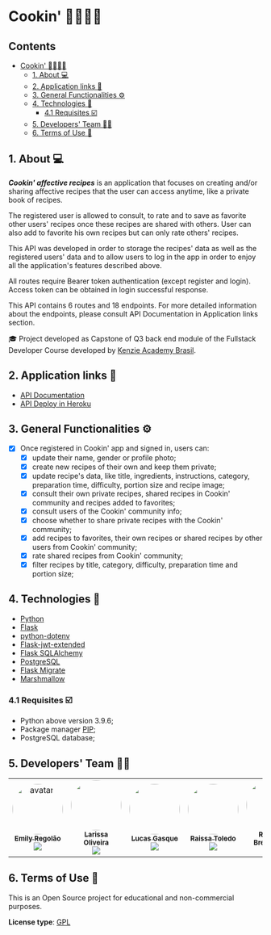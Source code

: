 # Cookin' 🧑‍🍳📓💟

<h2>Contents</h2>

- [Cookin' 🧑‍🍳📓💟](#cookin-)
  - [1. About 💻](#1-about-)
  - [2. Application links 🔗](#2-application-links-)
  - [3. General Functionalities ⚙️](#3-general-functionalities-️)
  - [4. Technologies 🧰](#4-technologies-)
    - [4.1 Requisites ☑️](#41-requisites-️)
  - [5. Developers' Team 🧑‍💻](#5-developers-team-)
  - [6. Terms of Use 📜](#6-terms-of-use-)

<a name="about"></a>

## 1. About 💻

**_Cookin' affective recipes_** is an application that focuses on creating and/or sharing affective recipes that the user can access anytime, like a private book of recipes.

The registered user is allowed to consult, to rate and to save as favorite other users' recipes once these recipes are shared with others. User can also add to favorite his own recipes but can only rate others' recipes.

This API was developed in order to storage the recipes' data as well as the registered users' data and to allow users to log in the app in order to enjoy all the application's features described above.

All routes require Bearer token authentication (except register and login). Access token can be obtained in login successful response.

This API contains 6 routes and 18 endpoints. For more detailed information about the endpoints, please consult API Documentation in Application links section.

🎓 Project developed as Capstone of Q3 back end module of the Fullstack Developer Course developed by [Kenzie Academy Brasil](https://kenzie.com.br/v2/).

<a name="links"></a>

## 2. Application links 🔗

- <a name="API documentation" href="https://documenter.getpostman.com/view/19787362/UVksLDvG" target="_blank">API Documentation</a>
- <a name="API deploy in Heroku" href="https://dashboard.heroku.com/apps/cookin-api-capstone" target="_blank">API Deploy in Heroku</a>

## 3. General Functionalities ⚙️

- [x] Once registered in Cookin' app and signed in, users can:
  - [x] update their name, gender or profile photo;
  - [x] create new recipes of their own and keep them private;
  - [x] update recipe's data, like title, ingredients, instructions, category, preparation time, difficulty, portion size and recipe image;
  - [x] consult their own private recipes, shared recipes in Cookin' community and recipes added to favorites;
  - [x] consult users of the Cookin' community info;
  - [x] choose whether to share private recipes with the Cookin' community;
  - [x] add recipes to favorites, their own recipes or shared recipes by other users from Cookin' community;
  - [x] rate shared recipes from Cookin' community;
  - [x] filter recipes by title, category, difficulty, preparation time and portion size;

<a name="technologies"></a>

## 4. Technologies 🧰

- <a name="python" href="https://docs.python.org/3/" target="_blank">Python</a>
- <a name="flask" href="https://flask.palletsprojects.com/en/2.0.x/" target="_blank">Flask</a>
- <a name="python.env" href="https://pypi.org/project/python-dotenv/" target="_blank">python-dotenv</a>
- <a name="flask-jwt" href="https://flask-jwt-extended.readthedocs.io/en/stable/" target="_blank">Flask-jwt-extended</a>
- <a name="flask=sql" href="https://flask-sqlalchemy.palletsprojects.com/en/2.x/" target="_blank">Flask SQLAlchemy</a>
- <a name="postgreSQL" href="https://www.postgresql.org/docs/" target="_blank">PostgreSQL</a>
- <a name="flask-m" href="https://flask-migrate.readthedocs.io/en/latest/" target="_blank">Flask Migrate</a>
- <a name="marshmallow" href="https://marshmallow.readthedocs.io/en/stable/index.html" target="_blank">Marshmallow</a>

<a name="requisites"></a>

### 4.1 Requisites ☑️

- Python above version 3.9.6;
- Package manager <a name="pip" href="https://pip.pypa.io/en/stable/" target="_blank">PIP</a>;
- PostgreSQL database;

<a name="teamdev"></a>

## 5. Developers' Team 🧑‍💻

<table>
  <tr>
    <td align="center"><a href="https://github.com/emilyregolao" title="GitHub"><img style="border-radius: 50%;" src="https://avatars.githubusercontent.com/u/85745693?v=4" alt="avatar" width="100px;" alt=""/><br /><sub><b>Emily Regolão</b></sub></a><br /><a href="https://www.linkedin.com/in/emilypregolao/" title="Linkedin"><img src="https://img.shields.io/badge/LinkedIn-%230077B5.svg?&style=flat-square&logo=linkedin&logoColor=white"></a></td>
    <td align="center"><a href="https://github.com/larissakoliveira" title="GitHub"><img style="border-radius: 50%;" src="https://avatars.githubusercontent.com/u/82476805?v=4" width="100px;" alt=""/><br /><sub><b>Larissa Oliveira</b></sub></a><br /><a href="https://www.linkedin.com/in/larissakoliveira/" title="Linkedin"><img src="https://img.shields.io/badge/LinkedIn-%230077B5.svg?&style=flat-square&logo=linkedin&logoColor=white"></a></td>
    <td align="center"><a href="https://github.com/LucasGasque" title="GitHub"><img style="border-radius: 50%;" src="https://avatars.githubusercontent.com/u/75370906?v=4" width="100px;" alt=""/><br /><sub><b>Lucas Gasque</b></sub></a><br /><a href="https://www.linkedin.com/in/lucasgasque/" title="Linkedin"><img src="https://img.shields.io/badge/LinkedIn-%230077B5.svg?&style=flat-square&logo=linkedin&logoColor=white"></a></td>
    <td align="center"><a href="https://github.com/raissalst" title="GitHub"><img style="border-radius: 50%;" src="https://avatars.githubusercontent.com/u/85745938?v=4" width="100px;" alt=""/><br /><sub><b>Raissa Toledo</b></sub></a><br /><a href="https://www.linkedin.com/in/raissalstoledo/" title="Linkedin"><img src="https://img.shields.io/badge/LinkedIn-%230077B5.svg?&style=flat-square&logo=linkedin&logoColor=white"></a></td>
    <td align="center"><a href="https://github.com/rbressanelli" title="GitHub"><img style="border-radius: 50%;" src="https://avatars.githubusercontent.com/u/79763201?s=96&v=4" alt="avatar" width="100px;" alt=""/><br /><sub><b>Roberto Bressanelli</b></sub></a><br /><a href="https://www.linkedin.com/in/robertobressanelli/" title="Linkedin"><img src="https://img.shields.io/badge/LinkedIn-%230077B5.svg?&style=flat-square&logo=linkedin&logoColor=white"></a></td>
  </tr>
</table>

<a name="terms"></a>

## 6. Terms of Use 📜

This is an Open Source project for educational and non-commercial purposes.

**License type**: <a name="gpl" href="https://www.gnu.org/licenses/gpl-3.0.en.html" target="_blank">GPL</a>

